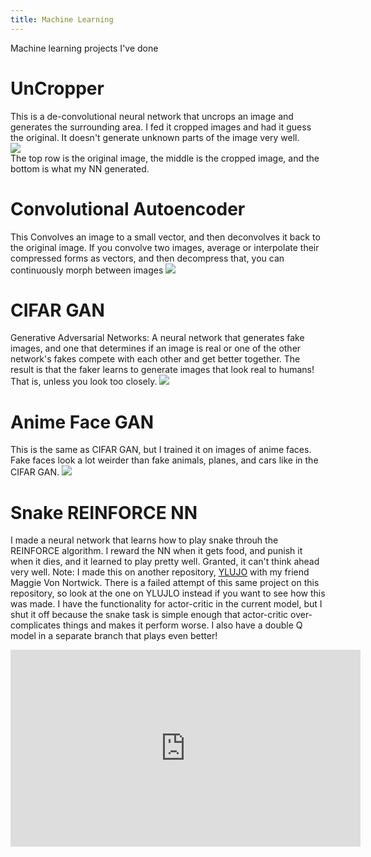 ```yaml
---
title: Machine Learning
---
```

Machine learning projects I've done
# UnCropper
This is a de-convolutional neural network that uncrops an image and generates the surrounding area. I fed it cropped images and had it guess the original. It doesn't generate unknown parts of the image very well.  
![](https://quasarbright.github.io/MachineLearning/uncrop/figures/25x25%20uncrop%20tanh%20mse%20guesses.png)  
The top row is the original image, the middle is the cropped image, and the bottom is what my NN generated.  
# Convolutional Autoencoder
This Convolves an image to a small vector, and then deconvolves it back to the original image. If you convolve two images, average or interpolate their compressed forms as vectors, and then decompress that, you can continuously morph between images
![](https://quasarbright.github.io/MachineLearning/conv_autoencoder/figures/car%20animal%20lerp.png)
# CIFAR GAN
Generative Adversarial Networks: A neural network that generates fake images, and one that determines if an image is real or one of the other network's fakes compete with each other and get better together. The result is that the faker learns to generate images that look real to humans! That is, unless you look too closely. 
![](https://quasarbright.github.io/MachineLearning/CIFAR_GAN/figures/35%20epochs%208x8.png)
# Anime Face GAN
This is the same as CIFAR GAN, but I trained it on images of anime faces. Fake faces look a lot weirder than fake animals, planes, and cars like in the CIFAR GAN.
![](https://quasarbright.github.io/MachineLearning/anime_face_gan/figures/50%20epochs%208x8.png)
# Snake REINFORCE NN
I made a neural network that learns how to play snake throuh the REINFORCE algorithm. I reward the NN when it gets food, and punish it when it dies, and it learned to play pretty well. Granted, it can't think ahead very well. Note: I made this on another repository, [YLUJO](https://github.com/quasarbright/YLUJLO) with my friend Maggie Von Nortwick. There is a failed attempt of this same project on this repository, so look at the one on YLUJLO instead if you want to see how this was made. I have the functionality for actor-critic in the current model, but I shut it off because the snake task is simple enough that actor-critic over-complicates things and makes it perform worse. I also have a double Q model in a separate branch that plays even better!
<iframe width="560" height="315" src="https://www.youtube.com/embed/LL62tmIUtGU" frameborder="0" allow="accelerometer; autoplay; encrypted-media; gyroscope; picture-in-picture" allowfullscreen></iframe>
